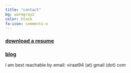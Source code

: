 ```yaml
---
title: "contact"
bg: warmgray2
color: black
fa-icon: comments-o
---
```


<h3><a href="/var.pdf" target="_blank">download a resume</a></h3>
<h3><a href="https://medium.com/@viraat" target="_blank">blog</a></h3>

<span class="contacticon center">
	<a href="mailto:viraat94@gmail.com"><i class="fa fa-envelope-square"></i></a>
	<a href="https://www.linkedin.com/pub/viraat94" target="_blank"><i class="fa fa-linkedin-square"></i></a>
	<a href="https://github.com/var7" target="_blank"><i class="fa fa-github-square"></i></a>
	<a href="https://twitter.com/viraat7" target="_blank"><i class="fa fa-twitter-square"></i></a>
	<a href="https://www.facebook.com/viraat94" target="_blank"><i class="fa fa-facebook-square"></i></a>
	<a href="https://www.facebook.com/varphotography" target="_blank"><i class="fa fa-camera-retro"></i></a>
</span>

<div class="center">I am best reachable by email: viraat94 (at) gmail (dot) com</div>
